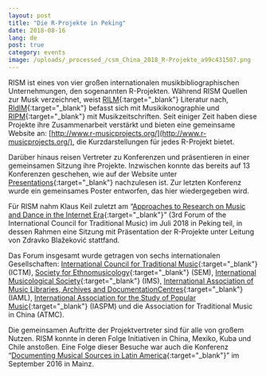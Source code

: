 ```yaml
---
layout: post
title: "Die R-Projekte in Peking"
date: 2018-08-16
lang: de
post: true
category: events
image: /uploads/_processed_/csm_China_2018_R-Projekte_a99c431507.png
---
```



RISM ist eines von vier großen internationalen musikbibliographischen Unternehmungen, den sogenannten R-Projekten. Während RISM Quellen zur Musk verzeichnet, weist [RILM](http://www.rilm.org/){:target="_blank"} Literatur nach, [RIdIM](http://www.ridim.org/){:target="_blank"} befasst sich mit Musikikonographie und [RIPM](http://www.ripm.org/){:target="_blank"} mit Musikzeitschriften. Seit einiger Zeit haben diese Projekte ihre Zusammenarbeit verstärkt und bieten eine gemeinsame Website an: [http://www.r-musicprojects.org/](http://www.r-musicprojects.org/), die Kurzdarstellungen für jedes R-Projekt bietet.

Darüber hinaus reisen Vertreter zu Konferenzen und präsentieren in einer gemeinsamen Sitzung ihre Projekte. Inzwischen konnte das bereits auf 13 Konferenzen geschehen, wie auf der Website unter [Presentations](http://www.r-musicprojects.org/presentations.html){:target="_blank"} nachzulesen ist. Zur letzten Konferenz wurde ein gemeinsames Poster entworfen, das hier wiedergegeben wird.

Für RISM nahm Klaus Keil zuletzt am “[Approaches to Research on Music and Dance in the Internet Era](http://zhuanti.ccom.edu.cn/2018yyx/yywd/){:target="_blank"}” (3rd Forum of the International Council for Traditional Music) im Juli 2018 in Peking teil, in dessen Rahmen eine Sitzung mit Präsentation der R-Projekte unter Leitung von Zdravko Blažeković stattfand.

Das Forum insgesamt wurde getragen von sechs internationalen Gesellschaften: [International Council for Traditional Music](http://www.ictmusic.org/){:target="_blank"} (ICTM), [Society for Ethnomusicology](https://www.ethnomusicology.org/){:target="_blank"} (SEM), [International Musicological Society](https://www.musicology.org/){:target="_blank"} (IMS), [International Association of Music Libraries, Archives and DocumentationCentres](https://www.iaml.info/){:target="_blank"} (IAML), [International Association for the Study of Popular Music](http://www.iaspm.net/){:target="_blank"} (IASPM) und die Association for Traditional Music in China (ATMC).

Die gemeinsamen Auftritte der Projektvertreter sind für alle von großem Nutzen. RISM konnte in deren Folge Initiativen in China, Mexiko, Kuba und Chile anstoßen. Eine Folge dieser Besuche war auch die Konferenz “[Documenting Musical Sources in Latin America](http://www.rism.info/publications/latin-america-conference-2016/){:target="_blank"}” im September 2016 in Mainz.

<script type="text/javascript">var switchTo5x=true;</script><script type="text/javascript" src="http://w.sharethis.com/button/buttons.js"></script><script type="text/javascript">stLight.options({publisher: "9b601438-1ce1-49d8-bfd7-9cff5df54c17", doNotHash: false, doNotCopy: false, hashAddressBar: false});</script>